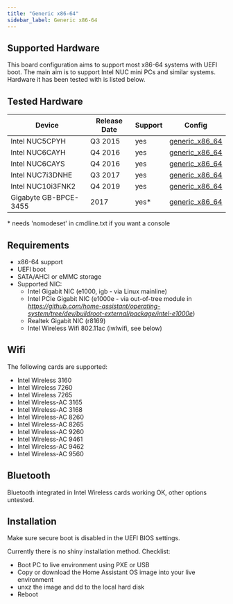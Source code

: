 ```yaml
---
title: "Generic x86-64"
sidebar_label: Generic x86-64
---
```


## Supported Hardware

This board configuration aims to support most x86-64 systems with UEFI boot. The
main aim is to support Intel NUC mini PCs and similar systems. Hardware it has
been tested with is listed below.

## Tested Hardware

| Device                | Release Date | Support | Config      |
|-----------------------|--------------|---------|-------------|
| Intel NUC5CPYH        | Q3 2015      | yes     | [generic_x86_64](https://github.com/home-assistant/operating-system/tree/dev/buildroot-external/configs/generic_x86_64_defconfig) |
| Intel NUC6CAYH        | Q4 2016      | yes     | [generic_x86_64](https://github.com/home-assistant/operating-system/tree/dev/buildroot-external/configs/generic_x86_64_defconfig) |
| Intel NUC6CAYS        | Q4 2016      | yes     | [generic_x86_64](https://github.com/home-assistant/operating-system/tree/dev/buildroot-external/configs/generic_x86_64_defconfig) |
| Intel NUC7i3DNHE	| Q3 2017      | yes     | [generic_x86_64](https://github.com/home-assistant/operating-system/tree/dev/buildroot-external/configs/generic_x86_64_defconfig) |
| Intel NUC10i3FNK2     | Q4 2019      | yes     | [generic_x86_64](https://github.com/home-assistant/operating-system/tree/dev/buildroot-external/configs/generic_x86_64_defconfig) |
| Gigabyte GB-BPCE-3455 | 2017         | yes*    | [generic_x86_64](https://github.com/home-assistant/operating-system/tree/dev/buildroot-external/configs/generic_x86_64_defconfig) |

\* needs 'nomodeset' in cmdline.txt if you want a console


## Requirements

- x86-64 support
- UEFI boot
- SATA/AHCI or eMMC storage
- Supported NIC:
  - Intel Gigabit NIC (e1000, igb - via Linux mainline)
  - Intel PCIe Gigabit NIC (e1000e - via out-of-tree module in *https://github.com/home-assistant/operating-system/tree/dev/buildroot-external/package/intel-e1000e*)
  - Realtek Gigabit NIC (r8169)
  - Intel Wireless Wifi 802.11ac (iwlwifi, see below)

## Wifi

The following cards are supported:

- Intel Wireless 3160
- Intel Wireless 7260
- Intel Wireless 7265
- Intel Wireless-AC 3165
- Intel Wireless-AC 3168
- Intel Wireless-AC 8260
- Intel Wireless-AC 8265
- Intel Wireless-AC 9260
- Intel Wireless-AC 9461
- Intel Wireless-AC 9462
- Intel Wireless-AC 9560

## Bluetooth

Bluetooth integrated in Intel Wireless cards working OK, other options untested.

## Installation

Make sure secure boot is disabled in the UEFI BIOS settings.

Currently there is no shiny installation method. Checklist:
- Boot PC to live environment using PXE or USB
- Copy or download the Home Assistant OS image into your live environment
- unxz the image and dd to the local hard disk
- Reboot
